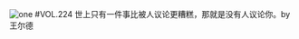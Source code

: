 ![one](http://image.wufazhuce.com/FvzHQOL585l0pC__RbEdHFeW1gt5)
#VOL.224
世上只有一件事比被人议论更糟糕，那就是没有人议论你。by 王尔德
